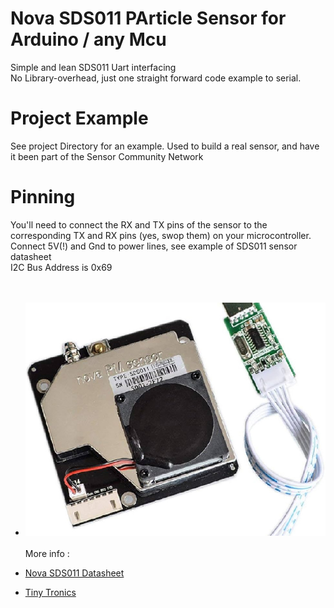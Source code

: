 # Nova SDS011 PArticle Sensor for Arduino / any Mcu
 Simple and lean SDS011 Uart interfacing<BR>
 No Library-overhead, just one straight forward code example to serial.<BR>
 # Project Example
 See project Directory for an example. Used to build a real sensor, and have it been part of the Sensor Community Network<BT>
 # Pinning
You'll need to connect the RX and TX pins of the sensor to the corresponding TX and RX pins (yes, swop them) on your microcontroller.<BR>
Connect 5V(!) and Gnd to power lines, see example of SDS011 sensor datasheet<BR>
I2C Bus Address is 0x69<BR>
<br><br>
+ ![Board](/images/SDS011.jpg?raw=true)
<br><br>
More info :<BR>

+ [Nova SDS011 Datasheet](https://hollandse-luchten.org/wp-content/uploads/sites/9/nova_laser_sensorSDS011datasheet.pdf)
+ [Tiny Tronics](https://www.tinytronics.nl/en/sensors/air/dust/nova-sds011-high-precision-laser-dust-sensor)

